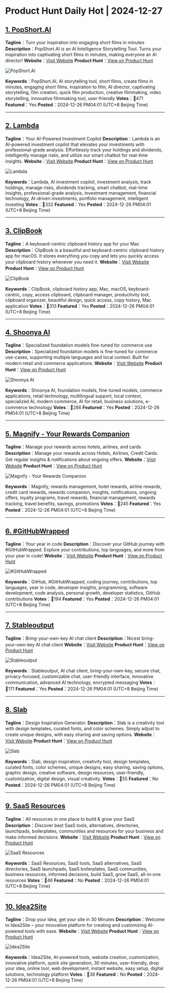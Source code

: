 # Product Hunt Daily Hot | 2024-12-27

## [1. PopShort.Al   ](https://www.producthunt.com/posts/popshort-al?utm_campaign=producthunt-api&utm_medium=api-v2&utm_source=Application%3A+phtrends+%28ID%3A+147529%29)
**Tagline**：Turn your inspiration into engaging short films  in minutes
**Description**：PopShort.AI is an Al Intelligence Storytelling Tool. Turns your inspiration into captivating short films in minutes, making everyone an AI director!
**Website**：[Visit Website](https://www.producthunt.com/r/JPVN3JYF7QVIDQ?utm_campaign=producthunt-api&utm_medium=api-v2&utm_source=Application%3A+phtrends+%28ID%3A+147529%29)
**Product Hunt**：[View on Product Hunt](https://www.producthunt.com/posts/popshort-al?utm_campaign=producthunt-api&utm_medium=api-v2&utm_source=Application%3A+phtrends+%28ID%3A+147529%29)

![PopShort.Al   ](https://ph-files.imgix.net/89fd5190-42aa-4bd8-9282-a84c4fff6d1a.png?auto=format&fit=crop&frame=1&h=512&w=1024)

**Keywords**：PopShort.AI, AI storytelling tool, short films, create films in minutes, engaging short films, inspiration to film, AI director, captivating storytelling, film creation, quick film production, creative filmmaking, video storytelling, innovative filmmaking tool, user-friendly
**Votes**：🔺471
**Featured**：Yes
**Posted**：2024-12-26 PM04:01 (UTC+8 Beijing Time)

---

## [2. Lambda](https://www.producthunt.com/posts/lambda-4?utm_campaign=producthunt-api&utm_medium=api-v2&utm_source=Application%3A+phtrends+%28ID%3A+147529%29)
**Tagline**：Your AI-Powered Investment Copilot
**Description**：Lambda is an AI-powered investment copilot that elevates your investments with professional-grade analysis. Effortlessly track your holdings and dividends, intelligently manage risks, and utilize our smart chatbot for real-time insights.
**Website**：[Visit Website](https://www.producthunt.com/r/VPH3DDHCPV4JPR?utm_campaign=producthunt-api&utm_medium=api-v2&utm_source=Application%3A+phtrends+%28ID%3A+147529%29)
**Product Hunt**：[View on Product Hunt](https://www.producthunt.com/posts/lambda-4?utm_campaign=producthunt-api&utm_medium=api-v2&utm_source=Application%3A+phtrends+%28ID%3A+147529%29)

![Lambda](https://ph-files.imgix.net/69099ce0-0a64-40e6-a394-7871d8ff7141.png?auto=format&fit=crop&frame=1&h=512&w=1024)

**Keywords**：Lambda, AI investment copilot, investment analysis, track holdings, manage risks, dividends tracking, smart chatbot, real-time insights, professional-grade analysis, investment management, financial technology, AI-driven investments, portfolio management, intelligent investing
**Votes**：🔺332
**Featured**：Yes
**Posted**：2024-12-26 PM04:01 (UTC+8 Beijing Time)

---

## [3. ClipBook](https://www.producthunt.com/posts/clipbook?utm_campaign=producthunt-api&utm_medium=api-v2&utm_source=Application%3A+phtrends+%28ID%3A+147529%29)
**Tagline**：A keyboard-centric clipboard history app for your Mac
**Description**：ClipBook is a beautiful and keyboard-centric clipboard history app for macOS. It stores everything you copy and lets you quickly access your clipboard history whenever you need it.
**Website**：[Visit Website](https://www.producthunt.com/r/3HTJJXQNQVHF3L?utm_campaign=producthunt-api&utm_medium=api-v2&utm_source=Application%3A+phtrends+%28ID%3A+147529%29)
**Product Hunt**：[View on Product Hunt](https://www.producthunt.com/posts/clipbook?utm_campaign=producthunt-api&utm_medium=api-v2&utm_source=Application%3A+phtrends+%28ID%3A+147529%29)

![ClipBook](https://ph-files.imgix.net/2b19723a-1ec3-480e-a8cd-18d1ad1a386a.png?auto=format&fit=crop&frame=1&h=512&w=1024)

**Keywords**：ClipBook, clipboard history app, Mac, macOS, keyboard-centric, copy, access clipboard, clipboard manager, productivity tool, clipboard organizer, beautiful design, quick access, copy history, Mac application
**Votes**：🔺313
**Featured**：Yes
**Posted**：2024-12-26 PM04:01 (UTC+8 Beijing Time)

---

## [4. Shoonya AI](https://www.producthunt.com/posts/shoonya-ai?utm_campaign=producthunt-api&utm_medium=api-v2&utm_source=Application%3A+phtrends+%28ID%3A+147529%29)
**Tagline**：Specialized foundation models fine-tuned for commerce use
**Description**：Specialized foundation models is fine-tuned for commerce use-cases, supporting multiple languages and local context. Built for modern retail and commerce applications.
**Website**：[Visit Website](https://www.producthunt.com/r/J3ELDRUJU5HS45?utm_campaign=producthunt-api&utm_medium=api-v2&utm_source=Application%3A+phtrends+%28ID%3A+147529%29)
**Product Hunt**：[View on Product Hunt](https://www.producthunt.com/posts/shoonya-ai?utm_campaign=producthunt-api&utm_medium=api-v2&utm_source=Application%3A+phtrends+%28ID%3A+147529%29)

![Shoonya AI](https://ph-files.imgix.net/1d74d524-6a6b-4cf9-a44b-e9151ea114f4.png?auto=format&fit=crop&frame=1&h=512&w=1024)

**Keywords**：Shoonya AI, foundation models, fine-tuned models, commerce applications, retail technology, multilingual support, local context, specialized AI, modern commerce, AI for retail, business solutions, e-commerce technology
**Votes**：🔺286
**Featured**：Yes
**Posted**：2024-12-26 PM04:01 (UTC+8 Beijing Time)

---

## [5. Magnify - Your Rewards Companion](https://www.producthunt.com/posts/magnify-your-rewards-companion?utm_campaign=producthunt-api&utm_medium=api-v2&utm_source=Application%3A+phtrends+%28ID%3A+147529%29)
**Tagline**：Manage your rewards across hotels, airlines, and cards
**Description**：Manage your rewards across Hotels, Airlines, Credit Cards. Get regular insights & notifications about ongoing offers.
**Website**：[Visit Website](https://www.producthunt.com/r/6MAI74KALWA75Y?utm_campaign=producthunt-api&utm_medium=api-v2&utm_source=Application%3A+phtrends+%28ID%3A+147529%29)
**Product Hunt**：[View on Product Hunt](https://www.producthunt.com/posts/magnify-your-rewards-companion?utm_campaign=producthunt-api&utm_medium=api-v2&utm_source=Application%3A+phtrends+%28ID%3A+147529%29)

![Magnify - Your Rewards Companion](https://ph-files.imgix.net/eccfa847-8360-4479-a424-3d1e8b5f6d5b.png?auto=format&fit=crop&frame=1&h=512&w=1024)

**Keywords**：Magnify, rewards management, hotel rewards, airline rewards, credit card rewards, rewards companion, insights, notifications, ongoing offers, loyalty programs, travel rewards, financial management, rewards tracking, travel benefits, savings, promotions
**Votes**：🔺245
**Featured**：Yes
**Posted**：2024-12-26 PM04:01 (UTC+8 Beijing Time)

---

## [6. #GitHubWrapped](https://www.producthunt.com/posts/githubwrapped-2?utm_campaign=producthunt-api&utm_medium=api-v2&utm_source=Application%3A+phtrends+%28ID%3A+147529%29)
**Tagline**：Your year in code
**Description**：Discover your GitHub journey with #GitHubWrapped. Explore your contributions, top languages, and more from your year in code!
**Website**：[Visit Website](https://www.producthunt.com/r/KSDIRQ5ERACKJV?utm_campaign=producthunt-api&utm_medium=api-v2&utm_source=Application%3A+phtrends+%28ID%3A+147529%29)
**Product Hunt**：[View on Product Hunt](https://www.producthunt.com/posts/githubwrapped-2?utm_campaign=producthunt-api&utm_medium=api-v2&utm_source=Application%3A+phtrends+%28ID%3A+147529%29)

![#GitHubWrapped](https://ph-files.imgix.net/af7473eb-bb8b-47d2-b735-ed686ee1d025.png?auto=format&fit=crop&frame=1&h=512&w=1024)

**Keywords**：GitHub, #GitHubWrapped, coding journey, contributions, top languages, year in code, developer insights, programming, software development, code analysis, personal growth, developer statistics, GitHub contributions
**Votes**：🔺194
**Featured**：Yes
**Posted**：2024-12-26 PM04:01 (UTC+8 Beijing Time)

---

## [7. Stableoutput](https://www.producthunt.com/posts/stableoutput?utm_campaign=producthunt-api&utm_medium=api-v2&utm_source=Application%3A+phtrends+%28ID%3A+147529%29)
**Tagline**：Bring-your-own-key AI chat client
**Description**：Nicest bring-your-own-key AI chat client
**Website**：[Visit Website](https://www.producthunt.com/r/M55UKGYU5IVETI?utm_campaign=producthunt-api&utm_medium=api-v2&utm_source=Application%3A+phtrends+%28ID%3A+147529%29)
**Product Hunt**：[View on Product Hunt](https://www.producthunt.com/posts/stableoutput?utm_campaign=producthunt-api&utm_medium=api-v2&utm_source=Application%3A+phtrends+%28ID%3A+147529%29)

![Stableoutput](https://ph-files.imgix.net/58d2405b-a3ae-4ea4-b734-e052130a6f09.png?auto=format&fit=crop&frame=1&h=512&w=1024)

**Keywords**：Stableoutput, AI chat client, bring-your-own-key, secure chat, privacy-focused, customizable chat, user-friendly interface, innovative communication, advanced AI technology, encrypted messaging
**Votes**：🔺171
**Featured**：Yes
**Posted**：2024-12-26 PM04:01 (UTC+8 Beijing Time)

---

## [8. Slab](https://www.producthunt.com/posts/slab-69f8faa4-38ac-4dd0-bb29-fe6c67e3dc7c?utm_campaign=producthunt-api&utm_medium=api-v2&utm_source=Application%3A+phtrends+%28ID%3A+147529%29)
**Tagline**：Design Inspiration Generator.
**Description**：Slab is a creativity tool with design templates, curated fonts, and color schemes. Simply adjust to create unique designs, with easy sharing and saving options.
**Website**：[Visit Website](https://www.producthunt.com/r/6XFVH4UVCJDABP?utm_campaign=producthunt-api&utm_medium=api-v2&utm_source=Application%3A+phtrends+%28ID%3A+147529%29)
**Product Hunt**：[View on Product Hunt](https://www.producthunt.com/posts/slab-69f8faa4-38ac-4dd0-bb29-fe6c67e3dc7c?utm_campaign=producthunt-api&utm_medium=api-v2&utm_source=Application%3A+phtrends+%28ID%3A+147529%29)

![Slab](https://ph-files.imgix.net/d99319eb-5dbc-46e6-a018-673761be61c8.png?auto=format&fit=crop&frame=1&h=512&w=1024)

**Keywords**：Slab, design inspiration, creativity tool, design templates, curated fonts, color schemes, unique designs, easy sharing, saving options, graphic design, creative software, design resources, user-friendly, customization, digital design, visual creativity.
**Votes**：🔺55
**Featured**：No
**Posted**：2024-12-26 PM04:01 (UTC+8 Beijing Time)

---

## [9. SaaS Resources](https://www.producthunt.com/posts/saas-resources-2?utm_campaign=producthunt-api&utm_medium=api-v2&utm_source=Application%3A+phtrends+%28ID%3A+147529%29)
**Tagline**：All resources in one place to build & grow your SaaS
**Description**：Discover best SaaS tools, alternatives, directories, launchpads, boilerplates, communities and resources for your business and make informed decisions.
**Website**：[Visit Website](https://www.producthunt.com/r/KDKZRKC4FDYHHJ?utm_campaign=producthunt-api&utm_medium=api-v2&utm_source=Application%3A+phtrends+%28ID%3A+147529%29)
**Product Hunt**：[View on Product Hunt](https://www.producthunt.com/posts/saas-resources-2?utm_campaign=producthunt-api&utm_medium=api-v2&utm_source=Application%3A+phtrends+%28ID%3A+147529%29)

![SaaS Resources](https://ph-files.imgix.net/1fe2221f-9a34-4285-af52-937bedd81cf5.webp?auto=format&fit=crop&frame=1&h=512&w=1024)

**Keywords**：SaaS Resources, SaaS tools, SaaS alternatives, SaaS directories, SaaS launchpads, SaaS boilerplates, SaaS communities, business resources, informed decisions, build SaaS, grow SaaS, all-in-one resources
**Votes**：🔺46
**Featured**：No
**Posted**：2024-12-26 PM04:01 (UTC+8 Beijing Time)

---

## [10. Idea2Site](https://www.producthunt.com/posts/idea2site?utm_campaign=producthunt-api&utm_medium=api-v2&utm_source=Application%3A+phtrends+%28ID%3A+147529%29)
**Tagline**：Drop your idea, get your site in 30 Minutes
**Description**：Welcome to Idea2Site – your innovative platform for creating and customizing AI-powered tools with ease.
**Website**：[Visit Website](https://www.producthunt.com/r/MDCWCUTKZ4AOYD?utm_campaign=producthunt-api&utm_medium=api-v2&utm_source=Application%3A+phtrends+%28ID%3A+147529%29)
**Product Hunt**：[View on Product Hunt](https://www.producthunt.com/posts/idea2site?utm_campaign=producthunt-api&utm_medium=api-v2&utm_source=Application%3A+phtrends+%28ID%3A+147529%29)

![Idea2Site](https://ph-files.imgix.net/13978299-f2a6-41bc-b326-fbe64d9dbff1.jpeg?auto=format&fit=crop&frame=1&h=512&w=1024)

**Keywords**：Idea2Site, AI-powered tools, website creation, customization, innovative platform, quick site generation, 30 minutes, user-friendly, drop your idea, online tool, web development, instant website, easy setup, digital solutions, technology platform
**Votes**：🔺36
**Featured**：No
**Posted**：2024-12-26 PM04:01 (UTC+8 Beijing Time)

---

